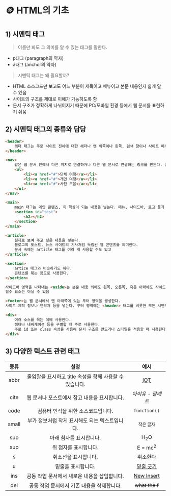 # 🪙 HTML의 기초
## 1) 시멘틱 태그
> 이름만 봐도 그 의미를 알 수 있는 태그를 말한다.
- p태그 (paragraph의 약자)
- a태그 (anchor의 약자)
> 시멘틱 태그는 왜 필요할까?
- HTML 소스코드만 보고도 어느 부분이 제목이고 메뉴이고 본문 내용인지 쉽게 알 수 있음
- 사이트의 구조를 제대로 이해가 가능하도록 함
- 문서 구조가 정확하게 나뉘어지기 때문에 PC/모바일 환경 등에서 웹 문서를 표현하기 쉬움
## 2) 시멘틱 태그의 종류와 담당
~~~ HTML
<header>
    헤더 태그는 주로 사이트 전체에 대한 헤더나 맨 위쪽이나 왼쪽, 검색 창이나 사이트 메뉴를 삽입
</header>
~~~

~~~ HTML
<nav>
    같은 웹 문서 안에서 다른 위치로 연결하거나 다른 웹 문서로 연결하는 링크를 만든다. 흔히 내비게이션을 만들 때 사용함
    <ul>
        <li><a href="#">단체 여행</a></li>
        <li><a href="#">개인 여행</a></li>
        <li><a href="#">사진 모음</a></li>
    </ul>
</nav>
~~~

~~~ HTML
<main>
    main 태그는 메인 콘텐츠, 즉 핵심이 되는 내용을 넣는다. 메뉴, 사이드바, 로고 등과 같은 페이지마다 똑같이 들어가는 정보보다는 웹 문서마다 다르게 보여 주는 내용으로 구성하며, 웹 문서마다 단 한 번만 사용
    <section id="test">
        <h2></h2>
    </section>
</main>
~~~

~~~ HTML
<article>
    실제로 보여 주고 싶은 내용을 넣는다.
    블로그의 포스트, 뉴스 사이트의 기사처럼 독립된 웹 콘텐츠를 의미한다.
    문서 속에는 article 태그를 여러 개 사용할 수도 있고 
</article>
~~~

~~~ HTML
<section>
    artice 태그와 비슷하기도 하다.
    콘텐츠를 묶는 용도로 사용한다.
</section>
~~~

~~~ HTML
사이드바 영역을 나타내는 <aside>는 본문 내용 외에도 왼쪽, 오른쪽, 혹은 아래에도 사이드바를 만든다.
필수 요소는 아닐 수 있음
~~~

~~~ HTML
<footer>는 웹 문서에서 맨 아래쪽에 있는 푸터 영역을 생성한다.
사이트 제작 정보나 연락처 등을 넣는다. 푸터 영역에는 <header> 태그를 비롯한 모든 시맨틱 태그 사용 가능
~~~

~~~ HTML
<div>
    여러 소스를 묶는 데에 사용한다.
    헤더나 내비게이션 등을 구별할 때 주로 사용한다.
    주로 id 또는 class 속성을 사용해 문서 구조를 만드거나 스타일을 적용할 때 사용한다.
</div>
~~~
## 3) 다양한 텍스트 관련 태그
|종류|설명|예시|
|:----:|:----:|:----:|
|abbr|줄임말을 표시하고 title 속성을 함께 사용할 수 있습니다.|<abbr title="Internet Of Things">IOT</abbr>|
|cite|웹 문서나 포스트에서 참고 내용을 표시합니다.|<cite>아이유 - 팔레트</cite>|
|code|컴퓨터 인식을 위한 소스코드입니다.|<code>function()</code>|
|small|부가 정보처럼 작게 표시해도 되는 텍스트입니다.|<small>작은 글자</small>|
|sup|아래 첨자를 표시합니다.|H<sub>2</sub>O|
|sup|위 첨자를 표시합니다.|E = mc<sup>2</sup>|
|s|취소선을 표시합니다.|<s>취소한다</s>|
|u|밑줄을 표시합니다.|<u>밑줄 긋기</u>|
|ins|공동 작업 문서에서 새로운 내용을 삽입합니다.|<ins>New Insert</ins>|
|del|공동 작업 문서에서 기존 내용을 삭제합니다.|<del>what the f</del>|
